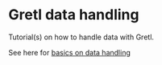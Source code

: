 # Gretl data handling
Tutorial(s) on how to handle data with Gretl.


See here for [basics on data handling]()
